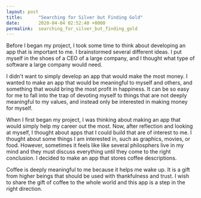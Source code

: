 ```yaml
---
layout: post
title:      "Searching for Silver but Finding Gold"
date:       2020-04-04 02:52:40 +0000
permalink:  searching_for_silver_but_finding_gold
---
```


Before I began my project, I took some time to think about developing an app that is important to me. I brainstormed several different ideas. I put myself in the shoes of a CEO of a large company, and I thought what type of software a large company would need. 

I didn't want to simply develop an app that would make the most money. I wanted to make an app that would be meaningful to myself and others, and something that would bring the most profit in happiness. It can be so easy for me to fall into the trap of devoting myself to things that are not deeply meaningful to my values, and instead only be interested in making money for myself.

When I first began my project, I was thinking about making an app that would simply help my career out the most. Now, after reflection and looking at myself, I thought about apps that I could build that are of interest to me. I thought about some things I am interested in, such as graphics, movies, or food. However, sometimes it feels like like several philosphers live in my mind and they must discuss everything until they come to the right conclusion. I decided to make an app that stores coffee descriptions. 

Coffee is deeply meaningful to me because it helps me wake up. It is a gift from higher beings that should be used with thankfulness and trust. I wish to share the gift of coffee to the whole world and this app is a step in the right direction.
